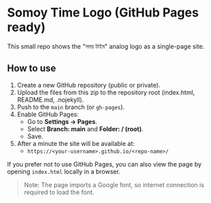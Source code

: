# Somoy Time Logo (GitHub Pages ready)

This small repo shows the "সময় টাইম" analog logo as a single-page site.

## How to use

1. Create a new GitHub repository (public or private).
2. Upload the files from this zip to the repository root (index.html, README.md, .nojekyll).
3. Push to the `main` branch (or `gh-pages`).  
4. Enable GitHub Pages:
   - Go to **Settings → Pages**.
   - Select **Branch: main** and **Folder: / (root)**.
   - Save.
5. After a minute the site will be available at:
   - `https://<your-username>.github.io/<repo-name>/`

If you prefer not to use GitHub Pages, you can also view the page by opening `index.html` locally in a browser.

> Note: The page imports a Google font, so internet connection is required to load the font.
